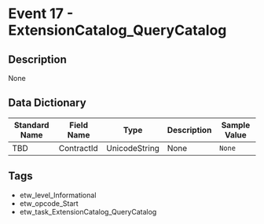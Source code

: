 # Event 17 - ExtensionCatalog_QueryCatalog

## Description
None

## Data Dictionary
|Standard Name|Field Name|Type|Description|Sample Value|
|---|---|---|---|---|
|TBD|ContractId|UnicodeString|None|`None`|

## Tags
* etw_level_Informational
* etw_opcode_Start
* etw_task_ExtensionCatalog_QueryCatalog